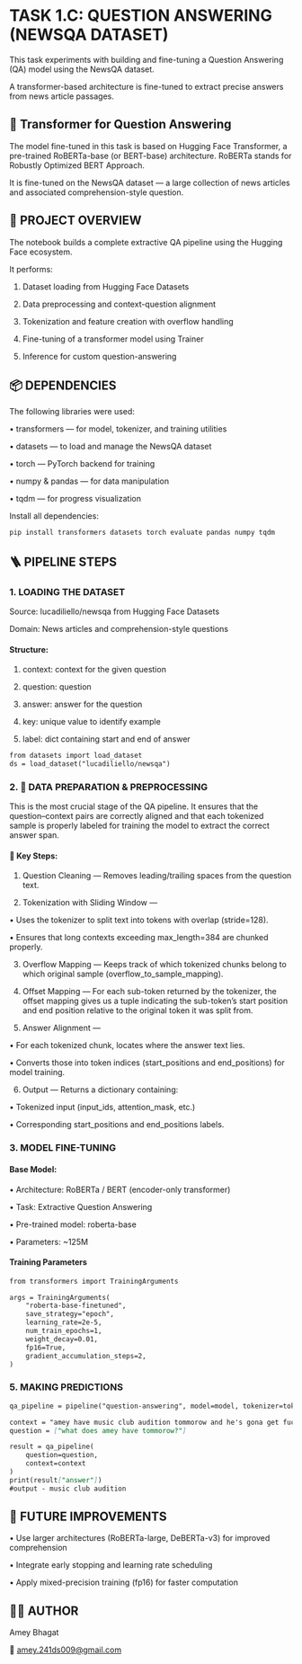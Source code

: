 
# TASK 1.C: QUESTION ANSWERING (NEWSQA DATASET)

This task experiments with building and fine-tuning a Question Answering (QA) model using the NewsQA dataset.

A transformer-based architecture  is fine-tuned to extract precise answers from news article passages.

## 🧠 Transformer for Question Answering

The model fine-tuned in this task is based on Hugging Face Transformer, a pre-trained RoBERTa-base (or BERT-base) architecture. RoBERTa stands for Robustly Optimized BERT Approach.


It is fine-tuned on the NewsQA dataset — a large collection of news articles and associated comprehension-style question.

## 🚀 PROJECT OVERVIEW

The notebook builds a complete extractive QA pipeline using the Hugging Face ecosystem.

It performs:

1. Dataset loading from Hugging Face Datasets

2. Data preprocessing and context-question alignment

3. Tokenization and feature creation with overflow handling

4. Fine-tuning of a transformer model using Trainer

6. Inference for custom question-answering

## 📦 DEPENDENCIES

The following libraries were used:

• transformers — for model, tokenizer, and training utilities

• datasets — to load and manage the NewsQA dataset

• torch — PyTorch backend for training

• numpy & pandas — for data manipulation

• tqdm — for progress visualization

Install all dependencies:

````markdown
pip install transformers datasets torch evaluate pandas numpy tqdm
````
 ## 🪜 PIPELINE STEPS

### 1. LOADING THE DATASET

Source: lucadiliello/newsqa from Hugging Face Datasets

Domain: News articles and comprehension-style questions

#### Structure:

1. context: context for the given question

2. question: question

3. answer: answer for the question

4. key: unique value to identify example

5. label: dict containing start and end of answer

````markdown
from datasets import load_dataset
ds = load_dataset("lucadiliello/newsqa")
````

### 2. 🧹 DATA PREPARATION & PREPROCESSING

This is the most crucial stage of the QA pipeline. It ensures that the question–context pairs are correctly aligned and that each tokenized sample is properly labeled for training the model to extract the correct answer span.

#### 🔧 Key Steps:

1. Question Cleaning — Removes leading/trailing spaces from the question text.

2. Tokenization with Sliding Window —

• Uses the tokenizer to split text into tokens with overlap (stride=128).

• Ensures that long contexts exceeding max_length=384 are chunked properly.

3. Overflow Mapping — Keeps track of which tokenized chunks belong to which original sample (overflow_to_sample_mapping).

4. Offset Mapping — For each sub-token returned by the tokenizer, the offset mapping gives us a tuple indicating the sub-token’s start position and end position relative to the original token it was split from.

5. Answer Alignment —

• For each tokenized chunk, locates where the answer text lies.

• Converts those into token indices (start_positions and end_positions) for model training.

6. Output — Returns a dictionary containing:

• Tokenized input (input_ids, attention_mask, etc.)

• Corresponding start_positions and end_positions labels.

### 3. MODEL FINE-TUNING

#### Base Model:

• Architecture: RoBERTa / BERT (encoder-only transformer)

• Task: Extractive Question Answering

• Pre-trained model: roberta-base

• Parameters: ~125M

#### Training Parameters 

````markdown
from transformers import TrainingArguments

args = TrainingArguments(
    "roberta-base-finetuned",
    save_strategy="epoch",
    learning_rate=2e-5,
    num_train_epochs=1,
    weight_decay=0.01,
    fp16=True,
    gradient_accumulation_steps=2,
)
````

### 5. MAKING PREDICTIONS

````markdown
qa_pipeline = pipeline("question-answering", model=model, tokenizer=tokenizer)

context = "amey have music club audition tommorow and he's gona get fucked real bad"
question = ["what does amey have tommorow?"]

result = qa_pipeline(
    question=question,
    context=context
)
print(result["answer"])
#output - music club audition
````

## 🌟 FUTURE IMPROVEMENTS

• Use larger architectures (RoBERTa-large, DeBERTa-v3) for improved comprehension

• Integrate early stopping and learning rate scheduling

• Apply mixed-precision training (fp16) for faster computation

## 🧑‍💻 AUTHOR

Amey Bhagat

📧 amey.241ds009@gmail.com


